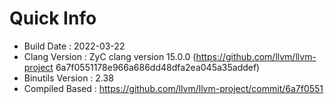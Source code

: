 # Quick Info
* Build Date : 2022-03-22
* Clang Version : ZyC clang version 15.0.0 (https://github.com/llvm/llvm-project 6a7f0551178e966a686dd48dfa2ea045a35addef)
* Binutils Version : 2.38
* Compiled Based : https://github.com/llvm/llvm-project/commit/6a7f0551

